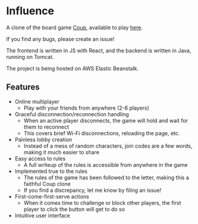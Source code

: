 # Influence

A clone of the board game [Coup](https://boardgamegeek.com/boardgame/131357/coup), available to play [here](http://www.influencegame.xyz).

If you find any bugs, please create an issue!

The frontend is written in JS with React, and the backend is written in Java, running on Tomcat.

The project is being hosted on AWS Elastic Beanstalk.



## Features

- Online multiplayer 
  - Play with your friends from anywhere (2-6 players)
- Graceful disconnection/reconnection handling
  - When an active player disconnects, the game will hold and wait for them to reconnect
  - This covers brief Wi-Fi disconnections, reloading the page, etc.
- Painless lobby creation 
  - Instead of a mess of random characters, join codes are a few words, making it much easier to share
- Easy access to rules
  - A full writeup of the rules is accessible from anywhere in the game
- Implemented true to the rules
  - The rules of the game has been followed to the letter, making this a faithful Coup clone
  - If you find a discrepancy, let me know by filing an issue!
- First-come-first-serve actions
  - When it comes time to challenge or block other players, the first player to click the button will get to do so
- Intuitive user interface